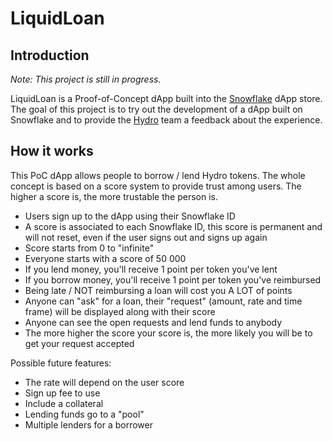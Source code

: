# LiquidLoan

## Introduction

*Note: This project is still in progress.*

LiquidLoan is a Proof-of-Concept dApp built into the [Snowflake](https://github.com/NoahHydro/snowflake-dashboard) dApp store. The goal of this project is to try out the development of a dApp built on Snowflake and to provide the [Hydro](https://github.com/hydrogen-dev) team a feedback about the experience.

## How it works

This PoC dApp allows people to borrow / lend Hydro tokens. The whole concept is based on a score system to provide trust among users. The higher a score is, the more trustable the person is.

* Users sign up to the dApp using their Snowflake ID
* A score is associated to each Snowflake ID, this score is permanent and will not reset, even if the user signs out and signs up again
* Score starts from 0 to "infinite"
* Everyone starts with a score of 50 000
* If you lend money, you'll receive 1 point per token you've lent
* If you borrow money, you'll receive 1 point per token you've reimbursed
* Being late / NOT reimbursing a loan will cost you A LOT of points
* Anyone can "ask" for a loan, their "request" (amount, rate and time frame) will be displayed along with their score
* Anyone can see the open requests and lend funds to anybody
* The more higher the score your score is, the more likely you will be to get your request accepted

Possible future features:
* The rate will depend on the user score
* Sign up fee to use
* Include a collateral
* Lending funds go to a "pool"
* Multiple lenders for a borrower
